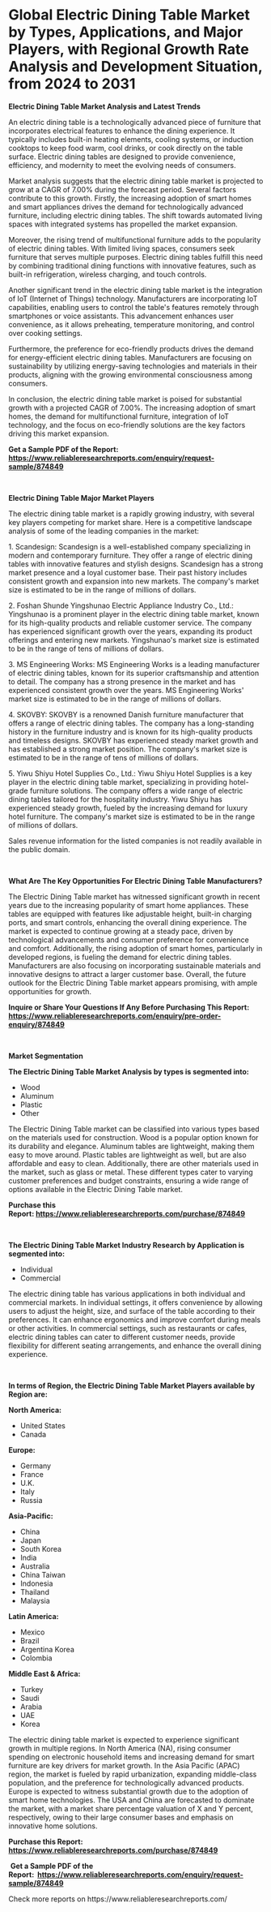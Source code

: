 <p><h1>Global Electric Dining Table Market by Types, Applications, and Major Players, with Regional Growth Rate Analysis and Development Situation, from 2024 to 2031</h1></p><p><strong>Electric Dining Table Market Analysis and Latest Trends</strong></p>
<p><p>An electric dining table is a technologically advanced piece of furniture that incorporates electrical features to enhance the dining experience. It typically includes built-in heating elements, cooling systems, or induction cooktops to keep food warm, cool drinks, or cook directly on the table surface. Electric dining tables are designed to provide convenience, efficiency, and modernity to meet the evolving needs of consumers.</p><p>Market analysis suggests that the electric dining table market is projected to grow at a CAGR of 7.00% during the forecast period. Several factors contribute to this growth. Firstly, the increasing adoption of smart homes and smart appliances drives the demand for technologically advanced furniture, including electric dining tables. The shift towards automated living spaces with integrated systems has propelled the market expansion.</p><p>Moreover, the rising trend of multifunctional furniture adds to the popularity of electric dining tables. With limited living spaces, consumers seek furniture that serves multiple purposes. Electric dining tables fulfill this need by combining traditional dining functions with innovative features, such as built-in refrigeration, wireless charging, and touch controls.</p><p>Another significant trend in the electric dining table market is the integration of IoT (Internet of Things) technology. Manufacturers are incorporating IoT capabilities, enabling users to control the table's features remotely through smartphones or voice assistants. This advancement enhances user convenience, as it allows preheating, temperature monitoring, and control over cooking settings.</p><p>Furthermore, the preference for eco-friendly products drives the demand for energy-efficient electric dining tables. Manufacturers are focusing on sustainability by utilizing energy-saving technologies and materials in their products, aligning with the growing environmental consciousness among consumers.</p><p>In conclusion, the electric dining table market is poised for substantial growth with a projected CAGR of 7.00%. The increasing adoption of smart homes, the demand for multifunctional furniture, integration of IoT technology, and the focus on eco-friendly solutions are the key factors driving this market expansion.</p></p>
<p><strong>Get a Sample PDF of the Report:&nbsp; <a href="https://www.reliableresearchreports.com/enquiry/request-sample/874849">https://www.reliableresearchreports.com/enquiry/request-sample/874849</a></strong></p>
<p>&nbsp;</p>
<p><strong>Electric Dining Table Major Market Players</strong></p>
<p><p>The electric dining table market is a rapidly growing industry, with several key players competing for market share. Here is a competitive landscape analysis of some of the leading companies in the market:</p><p>1. Scandesign: Scandesign is a well-established company specializing in modern and contemporary furniture. They offer a range of electric dining tables with innovative features and stylish designs. Scandesign has a strong market presence and a loyal customer base. Their past history includes consistent growth and expansion into new markets. The company's market size is estimated to be in the range of millions of dollars.</p><p>2. Foshan Shunde Yingshunao Electric Appliance Industry Co., Ltd.: Yingshunao is a prominent player in the electric dining table market, known for its high-quality products and reliable customer service. The company has experienced significant growth over the years, expanding its product offerings and entering new markets. Yingshunao's market size is estimated to be in the range of tens of millions of dollars.</p><p>3. MS Engineering Works: MS Engineering Works is a leading manufacturer of electric dining tables, known for its superior craftsmanship and attention to detail. The company has a strong presence in the market and has experienced consistent growth over the years. MS Engineering Works' market size is estimated to be in the range of millions of dollars.</p><p>4. SKOVBY: SKOVBY is a renowned Danish furniture manufacturer that offers a range of electric dining tables. The company has a long-standing history in the furniture industry and is known for its high-quality products and timeless designs. SKOVBY has experienced steady market growth and has established a strong market position. The company's market size is estimated to be in the range of tens of millions of dollars.</p><p>5. Yiwu Shiyu Hotel Supplies Co., Ltd.: Yiwu Shiyu Hotel Supplies is a key player in the electric dining table market, specializing in providing hotel-grade furniture solutions. The company offers a wide range of electric dining tables tailored for the hospitality industry. Yiwu Shiyu has experienced steady growth, fueled by the increasing demand for luxury hotel furniture. The company's market size is estimated to be in the range of millions of dollars.</p><p>Sales revenue information for the listed companies is not readily available in the public domain.</p></p>
<p>&nbsp;</p>
<p><strong>What Are The Key Opportunities For Electric Dining Table Manufacturers?</strong></p>
<p><p>The Electric Dining Table market has witnessed significant growth in recent years due to the increasing popularity of smart home appliances. These tables are equipped with features like adjustable height, built-in charging ports, and smart controls, enhancing the overall dining experience. The market is expected to continue growing at a steady pace, driven by technological advancements and consumer preference for convenience and comfort. Additionally, the rising adoption of smart homes, particularly in developed regions, is fueling the demand for electric dining tables. Manufacturers are also focusing on incorporating sustainable materials and innovative designs to attract a larger customer base. Overall, the future outlook for the Electric Dining Table market appears promising, with ample opportunities for growth.</p></p>
<p><strong>Inquire or Share Your Questions If Any Before Purchasing This Report: <a href="https://www.reliableresearchreports.com/enquiry/pre-order-enquiry/874849">https://www.reliableresearchreports.com/enquiry/pre-order-enquiry/874849</a></strong></p>
<p>&nbsp;</p>
<p><strong>Market Segmentation</strong></p>
<p><strong>The Electric Dining Table Market Analysis by types is segmented into:</strong></p>
<p><ul><li>Wood</li><li>Aluminum</li><li>Plastic</li><li>Other</li></ul></p>
<p><p>The Electric Dining Table market can be classified into various types based on the materials used for construction. Wood is a popular option known for its durability and elegance. Aluminum tables are lightweight, making them easy to move around. Plastic tables are lightweight as well, but are also affordable and easy to clean. Additionally, there are other materials used in the market, such as glass or metal. These different types cater to varying customer preferences and budget constraints, ensuring a wide range of options available in the Electric Dining Table market.</p></p>
<p><strong>Purchase this Report:&nbsp;<a href="https://www.reliableresearchreports.com/purchase/874849">https://www.reliableresearchreports.com/purchase/874849</a></strong></p>
<p>&nbsp;</p>
<p><strong>The Electric Dining Table Market Industry Research by Application is segmented into:</strong></p>
<p><ul><li>Individual</li><li>Commercial</li></ul></p>
<p><p>The electric dining table has various applications in both individual and commercial markets. In individual settings, it offers convenience by allowing users to adjust the height, size, and surface of the table according to their preferences. It can enhance ergonomics and improve comfort during meals or other activities. In commercial settings, such as restaurants or cafes, electric dining tables can cater to different customer needs, provide flexibility for different seating arrangements, and enhance the overall dining experience.</p></p>
<p>&nbsp;</p>
<p><strong>In terms of Region, the Electric Dining Table Market Players available by Region are:</strong></p>
<p>
    <p> <strong> North America: </strong>
        <ul>
            <li>United States</li>
            <li>Canada</li>
        </ul>
        </p> 
    <p> <strong> Europe: </strong>
        <ul>
            <li>Germany</li>
            <li>France</li>
            <li>U.K.</li>
            <li>Italy</li>
            <li>Russia</li>
        </ul>
        </p> 
    <p> <strong> Asia-Pacific: </strong>
        <ul>
            <li>China</li>
            <li>Japan</li>
            <li>South Korea</li>
            <li>India</li>
            <li>Australia</li>
            <li>China Taiwan</li>
            <li>Indonesia</li>
            <li>Thailand</li>
            <li>Malaysia</li>
        </ul>
        </p> 
    <p> <strong> Latin America: </strong>
        <ul>
            <li>Mexico</li>
            <li>Brazil</li>
            <li>Argentina Korea</li>
            <li>Colombia</li>
        </ul>
        </p> 
    <p> <strong> Middle East & Africa: </strong>
        <ul>
            <li>Turkey</li>
            <li>Saudi</li>
            <li>Arabia</li>
            <li>UAE</li>
            <li>Korea</li>
        </ul>
    </p>
    </p>
<p><p>The electric dining table market is expected to experience significant growth in multiple regions. In North America (NA), rising consumer spending on electronic household items and increasing demand for smart furniture are key drivers for market growth. In the Asia Pacific (APAC) region, the market is fueled by rapid urbanization, expanding middle-class population, and the preference for technologically advanced products. Europe is expected to witness substantial growth due to the adoption of smart home technologies. The USA and China are forecasted to dominate the market, with a market share percentage valuation of X and Y percent, respectively, owing to their large consumer bases and emphasis on innovative home solutions.</p></p>
<p><strong>Purchase this Report: <a href="https://www.reliableresearchreports.com/purchase/874849">https://www.reliableresearchreports.com/purchase/874849</a></strong></p>
<p>&nbsp;<strong>Get a Sample PDF of the Report:&nbsp;&nbsp;<a href="https://www.reliableresearchreports.com/enquiry/request-sample/874849">https://www.reliableresearchreports.com/enquiry/request-sample/874849</a></strong></p>
<p><strong></strong></p>
<p>Check more reports on https://www.reliableresearchreports.com/</p>